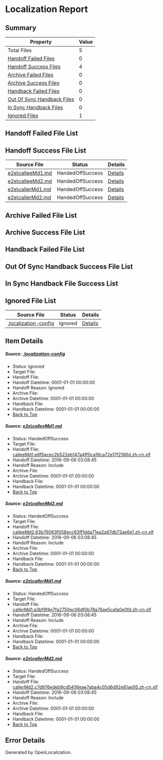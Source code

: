 # <a name='report-top'></a> Localization Report

## Summary
 Property | Value 
 -------- | ----- 
 Total Files | 5
[ Handoff Failed Files ](#handoff-failed-list)| 0
[ Handoff Success Files ](#handoff-success-list)| 4
[ Archive Failed Files ](#archive-failed-list)| 0
[ Archive Success Files ](#archive-success-list)| 0
[ Handback Failed Files ](#handback-failed-list)| 0
[ Out Of Sync Handback Files ](#outofsync-handback-success-list)| 0
[ In Sync Handback Files ](#insync-handback-success-list)| 0
[ Ignored Files ](#ignored-list)| 1

## <a name='handoff-failed-list'></a> Handoff Failed File List

## <a name='handoff-success-list'></a> Handoff Success File List
 Source File | Status | Details 
 ----------- | ------ | ------- 
 [e2e\calleeMd1.md](https://github.com/OpenLocalizationTestOrg/ol-test0/blob/9d838061de74f3da658c20092500f604220d0597/e2e/calleeMd1.md) | HandedOffSuccess | [Details](#78fcaec5bb5d876a126bc307e719414504f9886f1)
 [e2e\calleeMd2.md](https://github.com/OpenLocalizationTestOrg/ol-test0/blob/9d838061de74f3da658c20092500f604220d0597/e2e/calleeMd2.md) | HandedOffSuccess | [Details](#25feb1323f747ad63f3f527d67ef9046e538b4942)
 [e2e\callerMd1.md](https://github.com/OpenLocalizationTestOrg/ol-test0/blob/9d838061de74f3da658c20092500f604220d0597/e2e/callerMd1.md) | HandedOffSuccess | [Details](#8864ae839dccd4e44b740ce2186807baab87b0853)
 [e2e\callerMd2.md](https://github.com/OpenLocalizationTestOrg/ol-test0/blob/9d838061de74f3da658c20092500f604220d0597/e2e/callerMd2.md) | HandedOffSuccess | [Details](#7a03b573cf8072be1b22fcf5e466bbbae89050184)

## <a name='archive-failed-list'></a> Archive Failed File List

## <a name='archive-success-list'></a> Archive Success File List

## <a name='handback-failed-list'></a> Handback Failed File List

## <a name='outofsync-handback-success-list'></a> Out Of Sync Handback Success File List

## <a name='insync-handback-success-list'></a> In Sync Handback File Success List

## <a name='ignored-list'></a> Ignored File List
 Source File | Status | Details 
 ----------- | ------ | ------- 
 [.localization-config](https://github.com/OpenLocalizationTestOrg/ol-test0/blob/9d838061de74f3da658c20092500f604220d0597/.localization-config) | Ignored | [Details](#3d4f252ac210baf56311d7e97dcc2db10974dbd20)

## Item Details
##### <a name='3d4f252ac210baf56311d7e97dcc2db10974dbd20'></a> Source: [.localization-config](https://github.com/OpenLocalizationTestOrg/ol-test0/blob/9d838061de74f3da658c20092500f604220d0597/.localization-config)
* Status: Ignored
* Target File: 
* Handoff File: 
* Handoff Datetime: 0001-01-01 00:00:00
* Handoff Reason: Ignored
* Archive File: 
* Archive Datetime: 0001-01-01 00:00:00
* Handback File: 
* Handback Datetime: 0001-01-01 00:00:00
* [Back to Top](#report-top)

##### <a name='78fcaec5bb5d876a126bc307e719414504f9886f1'></a> Source: [e2e\calleeMd1.md](https://github.com/OpenLocalizationTestOrg/ol-test0/blob/9d838061de74f3da658c20092500f604220d0597/e2e/calleeMd1.md)
* Status: HandedOffSuccess
* Target File: 
* Handoff File: [calleeMd1.e8f5ecec2b522eb147a4ff0ca19ca72e17f2186d.zh-cn.xlf](https://github.com/OpenLocalizationTestOrg/ol-test0-handoff/blob/5d57d7cb27cac62fd8e9b11b377c20d4bae608e9/ol-handoff/OpenLocalizationTestOrg/ol-test0-zhcn/ci/ht/calleeMd1.e8f5ecec2b522eb147a4ff0ca19ca72e17f2186d.zh-cn.xlf)
* Handoff Datetime: 2016-09-06 03:08:45
* Handoff Reason: Include
* Archive File: 
* Archive Datetime: 0001-01-01 00:00:00
* Handback File: 
* Handback Datetime: 0001-01-01 00:00:00
* [Back to Top](#report-top)

##### <a name='25feb1323f747ad63f3f527d67ef9046e538b4942'></a> Source: [e2e\calleeMd2.md](https://github.com/OpenLocalizationTestOrg/ol-test0/blob/9d838061de74f3da658c20092500f604220d0597/e2e/calleeMd2.md)
* Status: HandedOffSuccess
* Target File: 
* Handoff File: [calleeMd2.63b76063f058ecc63ff1dda71ea2a67db72ae6e1.zh-cn.xlf](https://github.com/OpenLocalizationTestOrg/ol-test0-handoff/blob/5d57d7cb27cac62fd8e9b11b377c20d4bae608e9/ol-handoff/OpenLocalizationTestOrg/ol-test0-zhcn/ci/ht/calleeMd2.63b76063f058ecc63ff1dda71ea2a67db72ae6e1.zh-cn.xlf)
* Handoff Datetime: 2016-09-06 03:08:45
* Handoff Reason: Include
* Archive File: 
* Archive Datetime: 0001-01-01 00:00:00
* Handback File: 
* Handback Datetime: 0001-01-01 00:00:00
* [Back to Top](#report-top)

##### <a name='8864ae839dccd4e44b740ce2186807baab87b0853'></a> Source: [e2e\callerMd1.md](https://github.com/OpenLocalizationTestOrg/ol-test0/blob/9d838061de74f3da658c20092500f604220d0597/e2e/callerMd1.md)
* Status: HandedOffSuccess
* Target File: 
* Handoff File: [callerMd1.a3bf9f4e7fa2750ec06df0b78a76ae5cafa0e0fd.zh-cn.xlf](https://github.com/OpenLocalizationTestOrg/ol-test0-handoff/blob/5d57d7cb27cac62fd8e9b11b377c20d4bae608e9/ol-handoff/OpenLocalizationTestOrg/ol-test0-zhcn/ci/ht/callerMd1.a3bf9f4e7fa2750ec06df0b78a76ae5cafa0e0fd.zh-cn.xlf)
* Handoff Datetime: 2016-09-06 03:08:45
* Handoff Reason: Include
* Archive File: 
* Archive Datetime: 0001-01-01 00:00:00
* Handback File: 
* Handback Datetime: 0001-01-01 00:00:00
* [Back to Top](#report-top)

##### <a name='7a03b573cf8072be1b22fcf5e466bbbae89050184'></a> Source: [e2e\callerMd2.md](https://github.com/OpenLocalizationTestOrg/ol-test0/blob/9d838061de74f3da658c20092500f604220d0597/e2e/callerMd2.md)
* Status: HandedOffSuccess
* Target File: 
* Handoff File: [callerMd2.c7d976edeb9cd5406eae7aba4c05d6d92e81ae95.zh-cn.xlf](https://github.com/OpenLocalizationTestOrg/ol-test0-handoff/blob/5d57d7cb27cac62fd8e9b11b377c20d4bae608e9/ol-handoff/OpenLocalizationTestOrg/ol-test0-zhcn/ci/ht/callerMd2.c7d976edeb9cd5406eae7aba4c05d6d92e81ae95.zh-cn.xlf)
* Handoff Datetime: 2016-09-06 03:08:45
* Handoff Reason: Include
* Archive File: 
* Archive Datetime: 0001-01-01 00:00:00
* Handback File: 
* Handback Datetime: 0001-01-01 00:00:00
* [Back to Top](#report-top)


## Error Details

Generated by OpenLocalization.
